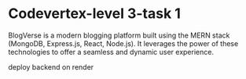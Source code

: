# Codevertex-level 3-task 1
BlogVerse is a modern blogging platform built using the MERN stack (MongoDB, Express.js, React, Node.js). It leverages the power of these technologies to offer a seamless and dynamic user experience.

deploy backend on render
